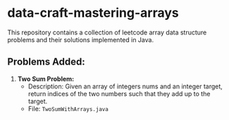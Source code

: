 # data-craft-mastering-arrays

This repository contains a collection of leetcode array data structure problems and their solutions implemented in Java.

## Problems Added:

1. **Two Sum Problem:**
   - Description: Given an array of integers nums and an integer target, return indices of the two numbers such that they add up to the target.
   - File: `TwoSumWithArrays.java`
